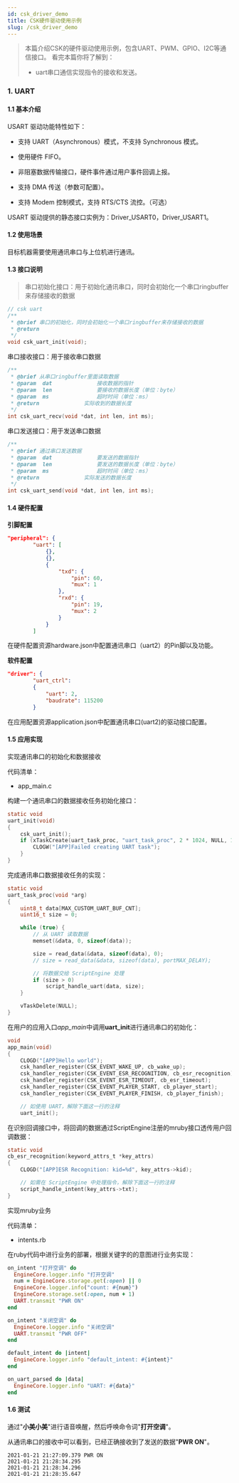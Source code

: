 ```yaml
---
id: csk_driver_demo
title: CSK硬件驱动使用示例
slug: /csk_driver_demo
---
```


> 本篇介绍CSK的硬件驱动使用示例，包含UART、PWM、GPIO、I2C等通信接口。
> 看完本篇你将了解到：
>
> -  uart串口通信实现指令的接收和发送。



### 1. UART

#### 1.1 基本介绍

USART 驱动功能特性如下：

* 支持 UART（Asynchronous）模式，不支持 Synchronous 模式。

* 使用硬件 FIFO。

* 非阻塞数据传输接口，硬件事件通过用户事件回调上报。

* 支持 DMA 传送（参数可配置）。

* 支持 Modem 控制模式，支持 RTS/CTS 流控。（可选）

USART 驱动提供的静态接口实例为：Driver_USART0，Driver_USART1。

#### 1.2 使用场景

目标机器需要使用通讯串口与上位机进行通讯。

#### 1.3 接口说明
> 串口初始化接口：用于初始化通讯串口，同时会初始化一个串口ringbuffer来存储接收的数据

```c
// csk uart
/**
 * @brief 串口的初始化，同时会初始化一个串口ringbuffer来存储接收的数据
 * @return
 */
void csk_uart_init(void);

```
串口接收接口：用于接收串口数据

```c
/**
 * @brief 从串口ringbuffer里面读取数据
 * @param  dat              接收数据的指针
 * @param  len              要接收的数据长度（单位：byte）
 * @param  ms               超时时间（单位：ms）
 * @return              实际收到的数据长度
 */
int csk_uart_recv(void *dat, int len, int ms);

```
 串口发送接口：用于发送串口数据

```c
/**
 * @brief 通过串口发送数据
 * @param  dat              要发送的数据指针
 * @param  len              要发送的数据长度（单位：byte）
 * @param  ms               超时时间（单位：ms）
 * @return              实际发送的数据长度
 */
int csk_uart_send(void *dat, int len, int ms);

```
#### 1.4 硬件配置

**引脚配置**

```json
"peripheral": {
        "uart": [
            {},
            {},
            {
                "txd": {
                    "pin": 60,
                    "mux": 1
                },
                "rxd": {
                    "pin": 19,
                    "mux": 2
                }
            }
        ]
```
在硬件配置资源hardware.json中配置通讯串口（uart2）的Pin脚以及功能。

**软件配置**
```json
"driver": {
        "uart_ctrl": 
        {
            "uart": 2,
            "baudrate": 115200
        }
```
在应用配置资源application.json中配置通讯串口(uart2)的驱动接口配置。

#### 1.5 应用实现

实现通讯串口的初始化和数据接收

代码清单：
 - app_main.c

构建一个通讯串口的数据接收任务初始化接口：
```c
static void
uart_init(void)
{
	csk_uart_init();
	if (xTaskCreate(uart_task_proc, "uart_task_proc", 2 * 1024, NULL, 13, NULL) != pdPASS) {
		CLOGW("[APP]Failed creating UART task");
	}
}
```

完成通讯串口数据接收任务的实现：
```c
static void
uart_task_proc(void *arg)
{
	uint8_t data[MAX_CUSTOM_UART_BUF_CNT];
	uint16_t size = 0;

	while (true) {
		// 从 UART 读取数据
		memset(&data, 0, sizeof(data));

		size = read_data(&data, sizeof(data), 0);
		// size = read_data(&data, sizeof(data), portMAX_DELAY);

		// 将数据交给 ScriptEngine 处理
		if (size > 0)
			script_handle_uart(data, size);
	}

	vTaskDelete(NULL);
}
```

在用户的应用入口*app_main*中调用**uart_init**进行通讯串口的初始化：
```c
void
app_main(void)
{
	CLOGD("[APP]Hello world");
	csk_handler_register(CSK_EVENT_WAKE_UP, cb_wake_up);
	csk_handler_register(CSK_EVENT_ESR_RECOGNITION, cb_esr_recognition);
	csk_handler_register(CSK_EVENT_ESR_TIMEOUT, cb_esr_timeout);
	csk_handler_register(CSK_EVENT_PLAYER_START, cb_player_start);
	csk_handler_register(CSK_EVENT_PLAYER_FINISH, cb_player_finish);

	// 如使用 UART，解除下面这一行的注释
	uart_init();
```
在识别回调接口中，将回调的数据通过ScriptEngine注册的mruby接口透传用户回调数据：
```c
static void
cb_esr_recognition(keyword_attrs_t *key_attrs)
{
	CLOGD("[APP]ESR Recognition: kid=%d", key_attrs->kid);

	// 如需在 ScriptEngine 中处理指令，解除下面这一行的注释
	script_handle_intent(key_attrs->txt);
}

```

实现mruby业务

代码清单：
 - intents.rb <br/>

在ruby代码中进行业务的部署，根据关键字的的意图进行业务实现：
```ruby
on_intent "打开空调" do
  EngineCore.logger.info "打开空调"
  num = EngineCore.storage.get(:open) || 0
  EngineCore.logger.info("count: #{num}")
  EngineCore.storage.set(:open, num + 1)
  UART.transmit "PWR ON"
end

on_intent "关闭空调" do
  EngineCore.logger.info "关闭空调"
  UART.transmit "PWR OFF"
end

default_intent do |intent|
  EngineCore.logger.info "default_intent: #{intent}"
end

on_uart_parsed do |data|
  EngineCore.logger.info "UART: #{data}"
end

```

#### 1.6 测试
通过"**小美小美**"进行语音唤醒，然后呼唤命令词"**打开空调**"。

从通讯串口的接收中可以看到，已经正确接收到了发送的数据"**PWR ON**"。

```shell
2021-01-21 21:27:09.379	PWR ON
2021-01-21 21:28:34.295	
2021-01-21 21:28:34.296	
2021-01-21 21:28:35.647	
```
